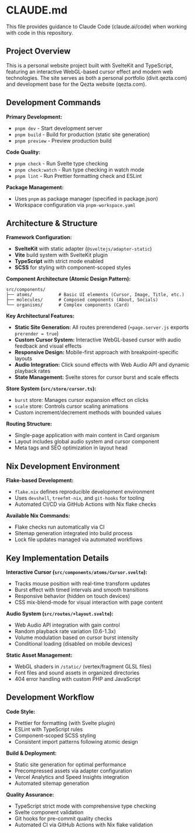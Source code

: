 # CLAUDE.md

This file provides guidance to Claude Code (claude.ai/code) when working with code in this repository.

## Project Overview

This is a personal website project built with SvelteKit and TypeScript, featuring an interactive WebGL-based cursor effect and modern web technologies. The site serves as both a personal portfolio (divit.qezta.com) and development base for the Qezta website (qezta.com).

## Development Commands

**Primary Development:**

- `pnpm dev` - Start development server
- `pnpm build` - Build for production (static site generation)
- `pnpm preview` - Preview production build

**Code Quality:**

- `pnpm check` - Run Svelte type checking
- `pnpm check:watch` - Run type checking in watch mode
- `pnpm lint` - Run Prettier formatting check and ESLint

**Package Management:**

- Uses `pnpm` as package manager (specified in package.json)
- Workspace configuration via `pnpm-workspace.yaml`

## Architecture & Structure

**Framework Configuration:**

- **SvelteKit** with static adapter (`@sveltejs/adapter-static`)
- **Vite** build system with SvelteKit plugin
- **TypeScript** with strict mode enabled
- **SCSS** for styling with component-scoped styles

**Component Architecture (Atomic Design Pattern):**

```
src/components/
├── atoms/          # Basic UI elements (Cursor, Image, Title, etc.)
├── molecules/      # Composed components (About, Socials)
└── organisms/      # Complex components (Card)
```

**Key Architectural Features:**

- **Static Site Generation:** All routes prerendered (`+page.server.js` exports `prerender = true`)
- **Custom Cursor System:** Interactive WebGL-based cursor with audio feedback and visual effects
- **Responsive Design:** Mobile-first approach with breakpoint-specific layouts
- **Audio Integration:** Click sound effects with Web Audio API and dynamic playback rates
- **State Management:** Svelte stores for cursor burst and scale effects

**Store System (`src/store/cursor.ts`):**

- `burst` store: Manages cursor expansion effect on clicks
- `scale` store: Controls cursor scaling animations
- Custom increment/decrement methods with bounded values

**Routing Structure:**

- Single-page application with main content in Card organism
- Layout includes global audio system and cursor component
- Meta tags and SEO optimization in layout head

## Nix Development Environment

**Flake-based Development:**

- `flake.nix` defines reproducible development environment
- Uses `devshell`, `treefmt-nix`, and `git-hooks` for tooling
- Automated CI/CD via GitHub Actions with Nix flake checks

**Available Nix Commands:**

- Flake checks run automatically via CI
- Sitemap generation integrated into build process
- Lock file updates managed via automated workflows

## Key Implementation Details

**Interactive Cursor (`src/components/atoms/Cursor.svelte`):**

- Tracks mouse position with real-time transform updates
- Burst effect with timed intervals and smooth transitions
- Responsive behavior (hidden on touch devices)
- CSS mix-blend-mode for visual interaction with page content

**Audio System (`src/routes/+layout.svelte`):**

- Web Audio API integration with gain control
- Random playback rate variation (0.6-1.3x)
- Volume modulation based on cursor burst intensity
- Conditional loading (disabled on mobile devices)

**Static Asset Management:**

- WebGL shaders in `/static/` (vertex/fragment GLSL files)
- Font files and sound assets in organized directories
- 404 error handling with custom PHP and JavaScript

## Development Workflow

**Code Style:**

- Prettier for formatting (with Svelte plugin)
- ESLint with TypeScript rules
- Component-scoped SCSS styling
- Consistent import patterns following atomic design

**Build & Deployment:**

- Static site generation for optimal performance
- Precompressed assets via adapter configuration
- Vercel Analytics and Speed Insights integration
- Automated sitemap generation

**Quality Assurance:**

- TypeScript strict mode with comprehensive type checking
- Svelte component validation
- Git hooks for pre-commit quality checks
- Automated CI via GitHub Actions with Nix flake validation
